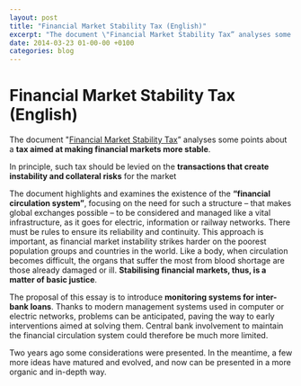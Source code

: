 ```yaml
---
layout: post
title: "Financial Market Stability Tax (English)"
excerpt: "The document \"Financial Market Stability Tax” analyses some points about a tax aimed at making financial markets more stable."
date: 2014-03-23 01-00-00 +0100
categories: blog
---
```


# Financial Market Stability Tax (English)

The document "[Financial Market Stability Tax](http://www.utile.ch/sites/default/files/stabilitytax-english.pdf)” analyses some points about a **tax aimed at making financial markets more stable**.

In principle, such tax should be levied on the **transactions that create instability and collateral risks** for the market

The document highlights and examines the existence of the **“financial circulation system”**, focusing on the need for such a structure – that makes global exchanges possible – to be considered and managed like a vital infrastructure, as it goes for electric, information or railway networks. There must be rules to ensure its reliability and continuity. This approach is important, as financial market instability strikes harder on the poorest population groups and countries in the world. Like a body, when circulation becomes difficult, the organs that suffer the most from blood shortage are those already damaged or ill. **Stabilising financial markets, thus, is a matter of basic justice**.

The proposal of this essay is to introduce **monitoring systems for inter-bank loans**. Thanks to modern management systems used in computer or electric networks, problems can be anticipated, paving the way to early interventions aimed at solving them. Central bank involvement to maintain the financial circulation system could therefore be much more limited.

Two years ago some considerations were presented. In the meantime, a few more ideas have matured and evolved, and now can be presented in a more organic and in-depth way.

